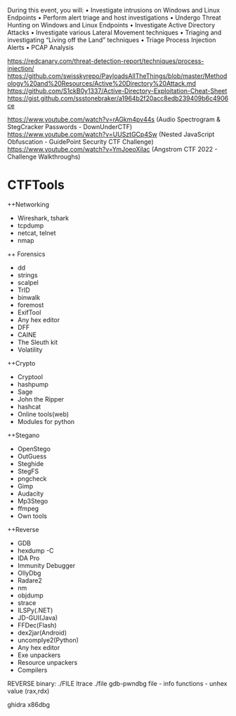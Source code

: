 During this event, you will:
• Investigate intrusions on Windows and Linux Endpoints
• Perform alert triage and host investigations
• Undergo Threat Hunting on Windows and Linux Endpoints
• Investigate Active Directory Attacks
• Investigate various Lateral Movement techniques
• Triaging and investigating “Living off the Land” techniques
• Triage Process Injection Alerts
• PCAP Analysis


https://redcanary.com/threat-detection-report/techniques/process-injection/
https://github.com/swisskyrepo/PayloadsAllTheThings/blob/master/Methodology%20and%20Resources/Active%20Directory%20Attack.md
https://github.com/S1ckB0y1337/Active-Directory-Exploitation-Cheat-Sheet
https://gist.github.com/ssstonebraker/a1964b2f20acc8edb239409b6c4906ce


https://www.youtube.com/watch?v=rAGkm4pv44s (Audio Spectrogram & StegCracker Passwords - DownUnderCTF)
https://www.youtube.com/watch?v=UUSztGCp4Sw (Nested JavaScript Obfuscation - GuidePoint Security CTF Challenge)
https://www.youtube.com/watch?v=YmJoeoXilac  (Angstrom CTF 2022 - Challenge Walkthroughs)
# CTFTools
++Networking
- Wireshark, tshark
- tcpdump
- netcat, telnet
- nmap

++ Forensics
- dd
- strings
- scalpel
- TrID
- binwalk
- foremost
- ExifTool
- Any hex editor
- DFF
- CAINE
- The Sleuth kit
- Volatility

++Crypto
- Cryptool
- hashpump
- Sage
- John the Ripper
- hashcat
- Online tools(web)
- Modules for python

++Stegano
- OpenStego
- OutGuess
- Steghide
- StegFS
- pngcheck
- Gimp
- Audacity
- Mp3Stego
- ffmpeg
- Own tools

++Reverse
- GDB
- hexdump -C
- IDA Pro
- Immunity Debugger
- OllyDbg
- Radare2
- nm
- objdump
- strace
- ILSPy(.NET)
- JD-GUI(Java)
- FFDec(Flash)
- dex2jar(Android)
- uncomplye2(Python)
- Any hex editor
- Exe unpackers
- Resource unpackers
- Compilers


REVERSE binary:
./FILE
ltrace ./file
gdb-pwndbg file  - info functions - unhex value (rax,rdx)

ghidra
x86dbg
